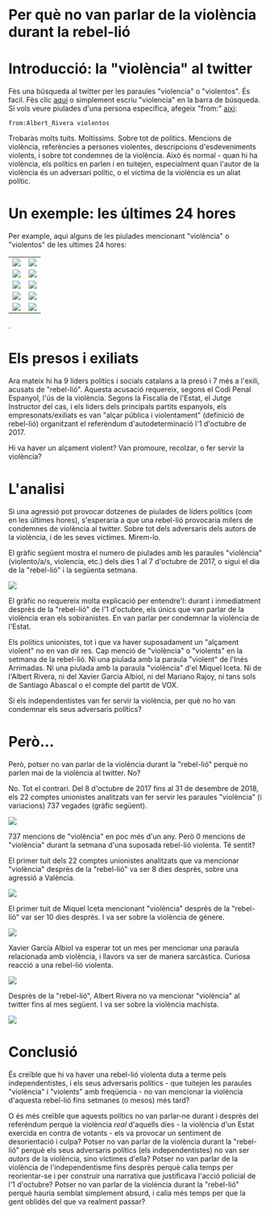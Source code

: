 Per què no van parlar de la violència durant la rebel-lió
================

Introducció: la "violència" al twitter
======================================

Fès una búsqueda al twitter per les paraules "violencia" o "violentos". És facil. Fès clic [aqui](https://twitter.com/search?q=%22viol%C3%A8ncia%22%20OR%20%22violencia%22%20OR%20%22violentos%22%20OR%20%22violento%22%20OR%20%22violenta%22%20OR%20%22violentas%22&src=typed_query) o simplement escriu "violencia" en la barra de búsqueda. Si vols veure piulades d'una persona específica, afegeix "from:" [aixi](https://twitter.com/search?q=from%3AAlbert_Rivera%20violentos&src=typed_query):

    from:Albert_Rivera violentos

Trobaràs molts tuits. Moltíssims. Sobre tot de polítics. Mencions de violència, referències a persones violentes, descripcions d'esdeveniments violents, i sobre tot condemnes de la violència. Això és normal - quan hi ha violència, els polítics en parlen i en tuitejen, especialment quan l'autor de la violència és un adversari polític, o el víctima de la violència es un aliat polític.

Un exemple: les últimes 24 hores
================================

Per example, aqui alguns de les piulades mencionant "violència" o "violentos" de les ultimes 24 hores:

<table style="width:100%">
<tr>
    <td><img src="img/1.png" /></td>
    <td><img src="img/10.png" /></td>

</tr>
    <tr>
    <td><img src="img/5.png" /></td>
    <td><img src="img/6.png" /></td>

</tr>
    <tr>
    <td><img src="img/3.png" /></td>
    <td><img src="img/9.png" /></td>

</tr>
    <tr>
    <td><img src="img/4.png" /></td>
    <td><img src="img/8.png" /></td>

</tr>
    <tr>
    <td><img src="img/11.png" /></td>
    <td><img src="img/7.png" /></td>

</table>
.

Els presos i exiliats
=====================

Ara mateix hi ha 9 líders polítics i socials catalans a la presó i 7 més a l'exili, acusats de "rebel-lió". Aquesta acusació requereix, segons el Codi Penal Espanyol, l'ús de la violència. Segons la Fiscalía de l'Estat, el Jutge Instructor del cas, i els liders dels principals partits espanyols, els empresonats/exiliats es van "alçar pública i violentament" (definició de rebel-lió) organitzant el referèndum d'autodeterminació l'1 d'octubre de 2017.

Hi va haver un alçament violent? Van promoure, recolzar, o fer servir la violència?

L'analisi
=========

Si una agressió pot provocar dotzenes de piulades de líders polítics (com en les últimes hores), s'esperaria a que una rebel-lió provocaria milers de condemnes de violència al twitter. Sobre tot dels adversaris dels autors de la violència, i de les seves víctimes. Mirem-lo.

El gràfic següent mostra el numero de piulades amb les paraules "violència" (violento/a/s, violencia, etc.) dels dies 1 al 7 d'octubre de 2017, o sigui el dia de la "rebel-lió" i la següenta setmana.

![](img/violence.png)

El gràfic no requereix molta explicació per entendre'l: durant i inmediatment desprès de la "rebel-lió" de l'1 d'octubre, els únics que van parlar de la violència eran els sobiranistes. En van parlar per condemnar la violència de l'Estat.

Els polítics unionistes, tot i que va haver suposadament un "alçament violent" no en van dir res. Cap menció de "violència" o "violents" en la setmana de la rebel-lió. Ni una piulada amb la paraula "violent" de l'Inés Arrimadas. Ni una piulada amb la paraula "violència" d'el Miquel Iceta. Ni de l'Albert Rivera, ni del Xavier García Albiol, ni del Mariano Rajoy, ni tans sols de Santiago Abascal o el compte del partit de VOX.

Si els independentistes van fer servir la violència, per què no ho van condemnar els seus adversaris polítics?

Però...
=======

Però, potser no van parlar de la violència durant la "rebel-lió" perquè no parlen mai de la violència al twitter. No?

No. Tot el contrari. Del 8 d'octubre de 2017 fins al 31 de desembre de 2018, els 22 comptes unionistes analitzats van fer servir les paraules "violència" (i variacions) 737 vegades (gràfic següent).

![](figures/unnamed-chunk-5-1.png)

737 mencions de "violència" en poc més d'un any. Però 0 mencions de "violència" durant la setmana d'una suposada rebel-lió violenta. Té sentit?

El primer tuit dels 22 comptes unionistes analitzats que va mencionar "violència" desprès de la "rebel-lió" va ser 8 dies desprès, sobre una agressió a València.

![](img/a.png)

El primer tuit de Miquel Iceta mencionant "violència" desprès de la "rebel-lió" var ser 10 dies desprès. I va ser sobre la violència de gènere.

![](img/b.png)

Xavier García Albiol va esperar tot un mes per mencionar una paraula relacionada amb violència, i llavors va ser de manera sarcàstica. Curiosa reacció a una rebel-lió violenta.

![](img/c.png)

Desprès de la "rebel-lió", Albert Rivera no va mencionar "violència" al twitter fins al mes següent. I va ser sobre la violència machista.

![](img/d.png)

Conclusió
=========

És creïble que hi va haver una rebel-lió violenta duta a terme pels independentistes, i els seus adversaris polítics - que tuitejen les paraules "violència" i "violents" amb freqüencia - no van mencionar la violència d'aquesta rebel-lió fins setmanes (o mesos) més tard?

O és més creïble que aquests polítics no van parlar-ne durant i desprès del referèndum perquè la violència *real* d'aquells dies - la violència d'un Estat exercida en contra de votants - els va provocar un sentiment de desorientació i culpa? Potser no van parlar de la violència durant la "rebel-lió" perquè els seus adversaris polítics (els independentistes) no van ser *autors* de la violència, sino víctimes d'ella? Potser no van parlar de la violència de l'independentisme fins desprès perquè calia temps per reorientar-se i per construir una narrativa que justificava l'acció policial de l'1 d'octubre? Potser no van parlar de la violència durant la "rebel-lió" perquè hauria semblat simplement absurd, i calia més temps per que la gent oblidès del que va realment passar?
